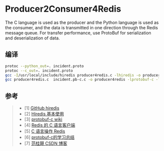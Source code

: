 # Producer2Consumer4Redis
The C language is used as the producer and the Python language is used as the consumer, and the data is transmitted in one direction through the Redis message queue. For transfer performance, use ProtoBuf for serialization and deserialization of data.



## 编译

```bash
protoc --python_out=. incident.proto
protoc --c_out=. incident.proto
gcc -I/usr/local/include/hiredis producer4redis.c -lhiredis -o producer4redis
gcc producer4redis.c  incident.pb-c.c -o producer4redis -lprotobuf-c -lhiredis -I/usr/local/include/hiredis
```



## 参考 ##

> - [1] [GitHub hiredis](https://github.com/redis/hiredis.git)
> - [2] [Hiredis 基本使用](https://www.cnblogs.com/jabnih/p/4814212.html)
> - [3] [protobuf-c wiki](https://github.com/protobuf-c/protobuf-c/wiki)
> - [4] [Redis 的 C 语言客户端](https://is-cloud.blog.csdn.net/article/details/106362722)
> - [5] [C 语言操作 Redis](https://blog.51cto.com/u_15346415/3675138)
> - [6] [protobuf-c的学习总结](https://www.cnblogs.com/anker/p/3416541.html)
> - [7] [范桂飓 CSDN 博客](https://is-cloud.blog.csdn.net/?type=blog)

